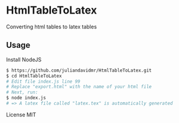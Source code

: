 # HtmlTableToLatex
Converting html tables to latex tables

## Usage

Install NodeJS

```bash
$ https://github.com/juliandavidmr/HtmlTableToLatex.git
$ cd HtmlTableToLatex
# Edit file index.js line 99 
# Replace "export.html" with the name of your html file
# Next, run:
$ node index.js
# => A latex file called "latex.tex" is automatically generated
```


License MIT